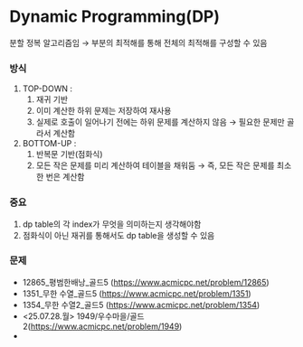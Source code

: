 # Dynamic Programming(DP)

분할 정복 알고리즘임
→ 부분의 최적해를 통해 전체의 최적해를 구성할 수 있음

###  방식

1. TOP-DOWN :
    1. 재귀 기반
    2. 이미 계산한 하위 문제는 저장하여 재사용
    3. 실제로 호출이 일어나기 전에는 하위 문제를 계산하지 않음 → 필요한 문제만 골라서 계산함
2. BOTTOM-UP :
    1. 반복문 기반(점화식)
    2. 모든 작은 문제를 미리 계산하여 테이블을 채워둠 →  즉, 모든 작은 문제를 최소 한 번은 계산함

### 중요

1. dp table의 각 index가 무엇을 의미하는지 생각해야함
2. 점화식이 아닌 재귀를 통해서도 dp table을 생성할 수 있음

### 문제

- 12865_평범한배낭_골드5 (https://www.acmicpc.net/problem/12865)
- 1351_무한 수열_골드5 (https://www.acmicpc.net/problem/1351)
- 1354_무한 수열2_골드5 (https://www.acmicpc.net/problem/1354)
- <25.07.28.월> 1949/우수마을/골드2(https://www.acmicpc.net/problem/1949)
- 